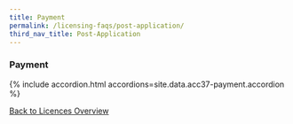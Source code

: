 ```yaml
---
title: Payment
permalink: /licensing-faqs/post-application/
third_nav_title: Post-Application
---
```


### Payment

{% include accordion.html accordions=site.data.acc37-payment.accordion %}

[Back to Licences Overview](/licences/)
